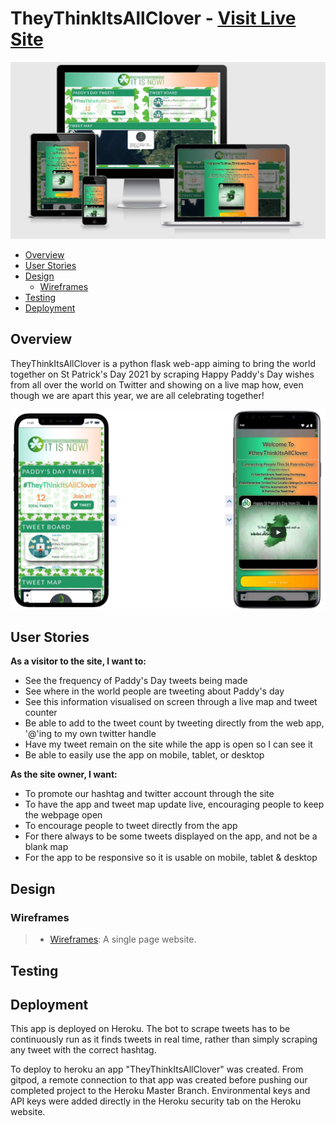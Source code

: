 # TheyThinkItsAllClover - [Visit Live Site](https://TheyThinkItsAllClover.Herokuapp.com)

![app logo](/static/Untitled.jpg)

- [Overview](#Overview)
- [User Stories](#Stories)
- [Design](#Design)
    - [Wireframes](#Wireframes)
- [Testing](#Testing)
- [Deployment](#Deployment)

<a name='Overview'></a>

## Overview

TheyThinkItsAllClover is a python flask web-app aiming to bring the world together on St Patrick's Day 2021 by scraping Happy Paddy's Day wishes from all over the world on Twitter and showing on a live map how, even though we are apart this year, we are all celebrating together!

<a name='Stories'></a>

![Image](/static/phones.jpg)

## User Stories

**As a visitor to the site, I want to:**

- See the frequency of Paddy's Day tweets being made
- See where in the world people are tweeting about Paddy's day
- See this information visualised on screen through a live map and tweet counter
- Be able to add to the tweet count by tweeting directly from the web app, '@'ing to my own twitter handle
- Have my tweet remain on the site while the app is open so I can see it
- Be able to easily use the app on mobile, tablet, or desktop

**As the site owner, I want:**

- To promote our hashtag and twitter account through the site
- To have the app and tweet map update live, encouraging people to keep the webpage open
- To encourage people to tweet directly from the app
- For there always to be some tweets displayed on the app, and not be a blank map
- For the app to be responsive so it is usable on mobile, tablet & desktop


<a name='Design'></a>

## Design

<a name='Wireframes'></a>

### Wireframes
> - [Wireframes](static/wireframe.pdf): A single page website.

<a name='Testing'></a>

## Testing

<a name='Deployment'></a>

## Deployment

This app is deployed on Heroku. The bot to scrape tweets has to be continuously run as it finds tweets in 
real time, rather than simply scraping any tweet with the correct hashtag.

To deploy to heroku an app "TheyThinkItsAllClover" was created. From gitpod, a remote connection to that 
app was created before pushing our completed project to the Heroku Master Branch. Environmental keys and 
API keys were added directly in the Heroku security tab on the Heroku website.

